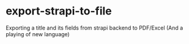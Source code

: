 # export-strapi-to-file
Exporting a title and its fields from strapi backend to PDF/Excel (And a playing of new language)

